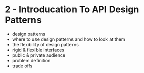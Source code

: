 <!-- bg=white fg=black -->
# 2 - Introducation To API Design Patterns

- design patterns
- where to use design patterns and how to look at them
- the flexibility of design patterns
- rigid & flexible interfaces
- public & private audience
- problem definition
- trade offs
